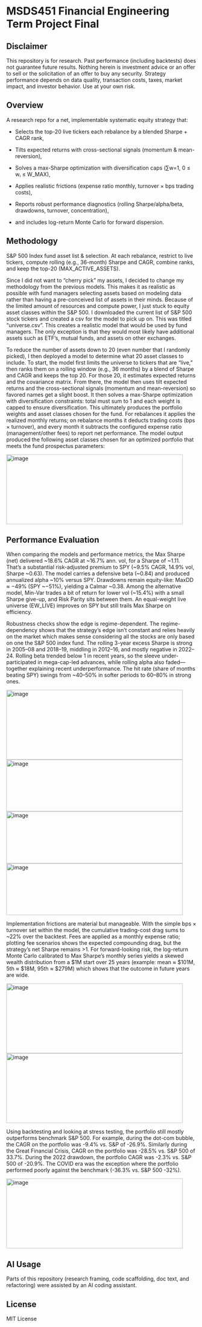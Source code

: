 # MSDS451 Financial Engineering Term Project Final

## Disclaimer

This repository is for research. Past performance (including backtests) does not guarantee future results. Nothing herein is investment advice or an offer to sell or the solicitation of an offer to buy any security. Strategy performance depends on data quality, transaction costs, taxes, market impact, and investor behavior. Use at your own risk.

## Overview

A research repo for a net, implementable systematic equity strategy that:

- Selects the top-20 live tickers each rebalance by a blended Sharpe + CAGR rank,

- Tilts expected returns with cross-sectional signals (momentum & mean-reversion),

- Solves a max-Sharpe optimization with diversification caps (∑w=1, 0 ≤ wᵢ ≤ W_MAX),

- Applies realistic frictions (expense ratio monthly, turnover × bps trading costs),

- Reports robust performance diagnostics (rolling Sharpe/alpha/beta, drawdowns, turnover, concentration),

- and includes log-return Monte Carlo for forward dispersion.

## Methodology

S&P 500 Index fund asset list & selection. At each rebalance, restrict to live tickers, compute rolling (e.g., 36-month) Sharpe and CAGR, combine ranks, and keep the top-20 (MAX_ACTIVE_ASSETS).

Since I did not want to “cherry pick” my assets, I decided to change my methodology from the previous models. This makes it as realistic as possible with fund managers selecting assets based on modeling data rather than having a pre-conceived list of assets in their minds. Because of the limited amount of resources and compute power, I just stuck to equity asset classes within the S&P 500. I downloaded the current list of S&P 500 stock tickers and created a csv for the model to pick up on. This was titled “universe.csv”. This creates a realistic model that would be used by fund managers. The only exception is that they would most likely have additional assets such as ETF’s, mutual funds, and assets on other exchanges.

To reduce the number of assets down to 20 (even number that I randomly picked), I then deployed a model to determine what 20 asset classes to include. To start, the model first limits the universe to tickers that are “live,” then ranks them on a rolling window (e.g., 36 months) by a blend of Sharpe and CAGR and keeps the top 20. For those 20, it estimates expected returns and the covariance matrix. From there, the model then uses tilt expected returns and  the cross-sectional signals (momentum and mean-reversion) so favored names get a slight boost. It then solves a max-Sharpe optimization with diversification constraints: total must sum to 1 and each weight is capped to ensure diversification. This ultimately produces the portfolio weights and asset classes chosen for the fund. For rebalances it applies the realized monthly returns; on rebalance months it deducts trading costs (bps × turnover), and every month it subtracts the configured expense ratio (management/other fees) to report net performance. The model output produced the following asset classes chosen for an optimized portfolio that meets the fund prospectus parameters:

<img width="468" height="185" alt="image" src="https://github.com/user-attachments/assets/d94d4de3-8cac-4b80-8c5b-5609001c7b7e" />

## Performance Evaluation

When comparing the models and performance metrics, the Max Sharpe (net) delivered ~18.6% CAGR at ~16.7% ann. vol, for a Sharpe of ~1.11. That’s a substantial risk-adjusted premium to SPY (~9.5% CAGR, 14.9% vol, Sharpe ~0.63). The model carries a defensive beta (~0.84) and produced annualized alpha ~10% versus SPY. Drawdowns remain equity-like: MaxDD ≈ −49% (SPY ~−51%), yielding a Calmar ~0.38. Among the alternative model, Min-Var trades a bit of return for lower vol (~15.4%) with a small Sharpe give-up, and Risk Parity sits between them. An equal-weight live universe (EW_LIVE) improves on SPY but still trails Max Sharpe on efficiency.

Robustness checks show the edge is regime-dependent. The regime-dependency shows that the strategy’s edge isn’t constant and relies heavily on the market which makes sense considering all the stocks are only based on one the S&P 500 index fund. The rolling 3-year excess Sharpe is strong in 2005–08 and 2018–19, middling in 2012–16, and mostly negative in 2022–24. Rolling beta trended below 1 in recent years, so the sleeve under-participated in mega-cap-led advances, while rolling alpha also faded—together explaining recent underperformance. The hit rate (share of months beating SPY) swings from ~40–50% in softer periods to 60–80% in strong ones.

<img width="468" height="185" alt="image" src="https://github.com/user-attachments/assets/753a5352-d18a-4f0e-8c08-c7e11025ea99" />

<img width="468" height="137" alt="image" src="https://github.com/user-attachments/assets/d100c7d2-92c4-48ca-a107-60040415ee41" />

<img width="468" height="138" alt="image" src="https://github.com/user-attachments/assets/7ecbd6d5-38e9-49a1-88fd-84f3a952de82" />

<img width="468" height="137" alt="image" src="https://github.com/user-attachments/assets/9a0f0030-fb2f-43ed-b623-96ca462ff646" />

Implementation frictions are material but manageable. With the simple bps × turnover set within the model, the cumulative trading-cost drag sums to ~22% over the backtest. Fees are applied as a monthly expense ratio; plotting fee scenarios shows the expected compounding drag, but the strategy’s net Sharpe remains >1. For forward-looking risk, the log-return Monte Carlo calibrated to Max Sharpe’s monthly series yields a skewed wealth distribution from a $1M start over 25 years (example: mean ≈ $101M, 5th ≈ $18M, 95th ≈ $279M) which shows that the outcome in future years are wide.

<img width="468" height="185" alt="image" src="https://github.com/user-attachments/assets/ad339999-1674-4dca-9ede-65012751534c" />

<img width="468" height="185" alt="image" src="https://github.com/user-attachments/assets/1ea9c0eb-489a-4f79-8ce4-68ce4f070c7c" />

Using backtesting and looking at stress testing, the portfolio still mostly outperforms benchmark S&P 500. For example, during the dot-com bubble, the CAGR on the portfolio was -9.4% vs. S&P of -26.9%. Similarly during the Great Financial Crisis, CAGR on the portfolio was -28.5% vs. S&P 500 of 33.7%. During the 2022 drawdown, the portfolio CAGR was -2.3% vs. S&P 500 of -20.9%. The COVID era was the exception where the portfolio performed poorly against the benchmark (-36.3% vs. S&P 500 -32%).

<img width="468" height="185" alt="image" src="https://github.com/user-attachments/assets/2a51f21d-f896-4054-a144-ce73b461de46" />

## AI Usage

Parts of this repository (research framing, code scaffolding, doc text, and refactoring) were assisted by an AI coding assistant.

## License

MIT License














